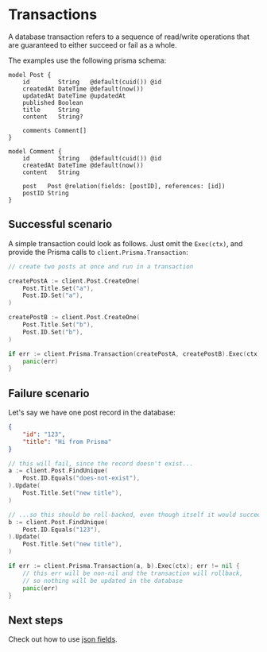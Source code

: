 # Transactions

A database transaction refers to a sequence of read/write operations that are guaranteed to either succeed or fail as a whole.

The examples use the following prisma schema:

```prisma
model Post {
    id        String   @default(cuid()) @id
    createdAt DateTime @default(now())
    updatedAt DateTime @updatedAt
    published Boolean
    title     String
    content   String?

    comments Comment[]
}

model Comment {
    id        String   @default(cuid()) @id
    createdAt DateTime @default(now())
    content   String

    post   Post @relation(fields: [postID], references: [id])
    postID String
}
```

## Successful scenario

A simple transaction could look as follows. Just omit the `Exec(ctx)`, and provide the Prisma calls to `client.Prisma.Transaction`:

```go
// create two posts at once and run in a transaction

createPostA := client.Post.CreateOne(
    Post.Title.Set("a"),
    Post.ID.Set("a"),
)

createPostB := client.Post.CreateOne(
    Post.Title.Set("b"),
    Post.ID.Set("b"),
)

if err := client.Prisma.Transaction(createPostA, createPostB).Exec(ctx); err != nil {
    panic(err)
}
```

## Failure scenario

Let's say we have one post record in the database:

```json
{
    "id": "123",
    "title": "Hi from Prisma"
}
```

```go
// this will fail, since the record doesn't exist...
a := client.Post.FindUnique(
    Post.ID.Equals("does-not-exist"),
).Update(
    Post.Title.Set("new title"),
)

// ...so this should be roll-backed, even though itself it would succeed
b := client.Post.FindUnique(
    Post.ID.Equals("123"),
).Update(
    Post.Title.Set("new title"),
)

if err := client.Prisma.Transaction(a, b).Exec(ctx); err != nil {
    // this err will be non-nil and the transaction will rollback,
    // so nothing will be updated in the database
    panic(err)
}
```

## Next steps

Check out how to use [json fields](14-json.md).
